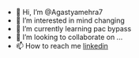 - 👋 Hi, I’m @Agastyamehra7
- 👀 I’m interested in mind changing
- 🌱 I’m currently learning pac bypass
- 💞️ I’m looking to collaborate on ...
- 📫 How to reach me [linkedin](https://www.linkedin.com/in/anmol-m-78a35a22b/)

<!---
Agastyamehra7/Agastyamehra7 is a ✨ special ✨ repository because its `README.md` (this file) appears on your GitHub profile.
You can click the Preview link to take a look at your changes.
--->
